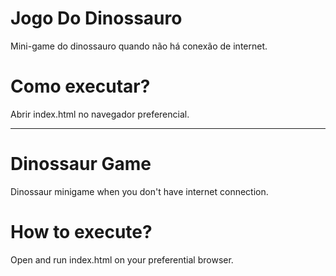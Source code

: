 # Jogo Do Dinossauro

Mini-game do dinossauro quando não há conexão de internet.

# Como executar?

Abrir index.html no navegador preferencial.

-------------------------------------------------------------------------------------

# Dinossaur Game

Dinossaur minigame when you don't have internet connection.

# How to execute?

Open and run index.html on your preferential browser.
